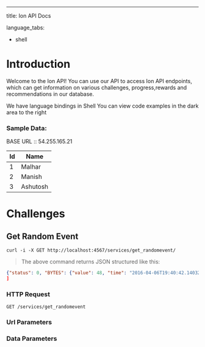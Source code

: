 ---
title: Ion API Docs

language_tabs:
  - shell

# Introduction

Welcome to the Ion API! You can use our API to access Ion API endpoints, which can get information on various challenges, progress,rewards and recommendations in our database.

We have language bindings in Shell You can view code examples in the dark area to the right

### Sample Data:

BASE URL :: 54.255.165.21

Id | Name
--------- | -----------
1 | Malhar
2 | Manish
3 | Ashutosh


# Challenges

## Get Random Event

```shell
curl -i -X GET http://localhost:4567/services/get_randomevent/
```

> The above command returns JSON structured like this:

```json
{"status": 0, "BYTES": {"value": 48, "time": "2016-04-06T19:40:42.140321"}}
]
```

### HTTP Request

`GET /services/get_randomevent`

### Url Parameters

### Data Parameters



